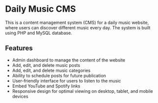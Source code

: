 # Daily Music CMS

This is a content management system (CMS) for a daily music website, where users can discover different music every day. The system is built using PHP and MySQL database.

## Features

- Admin dashboard to manage the content of the website
- Add, edit, and delete music posts
- Add, edit, and delete music categories
- Ability to schedule posts for future publication
- User-friendly interface for users to listen to the music
- Embed YouTube and Spotify links
- Responsive design for optimal viewing on desktop, tablet, and mobile devices


